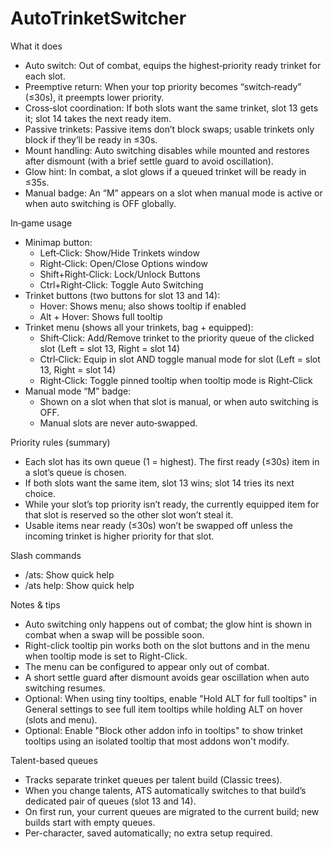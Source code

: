 ﻿
AutoTrinketSwitcher
====================

What it does
- Auto switch: Out of combat, equips the highest‑priority ready trinket for each slot.
- Preemptive return: When your top priority becomes “switch‑ready” (≤30s), it preempts lower priority.
- Cross‑slot coordination: If both slots want the same trinket, slot 13 gets it; slot 14 takes the next ready item.
- Passive trinkets: Passive items don’t block swaps; usable trinkets only block if they’ll be ready in ≤30s.
- Mount handling: Auto switching disables while mounted and restores after dismount (with a brief settle guard to avoid oscillation).
- Glow hint: In combat, a slot glows if a queued trinket will be ready in ≤35s.
- Manual badge: An “M” appears on a slot when manual mode is active or when auto switching is OFF globally.

In‑game usage
- Minimap button:
  - Left‑Click: Show/Hide Trinkets window
  - Right‑Click: Open/Close Options window
  - Shift+Right‑Click: Lock/Unlock Buttons
  - Ctrl+Right‑Click: Toggle Auto Switching
- Trinket buttons (two buttons for slot 13 and 14):
  - Hover: Shows menu; also shows tooltip if enabled
  - Alt + Hover: Shows full tooltip
- Trinket menu (shows all your trinkets, bag + equipped):
  - Shift‑Click: Add/Remove trinket to the priority queue of the clicked slot (Left = slot 13, Right = slot 14)
  - Ctrl‑Click: Equip in slot AND toggle manual mode for slot (Left = slot 13, Right = slot 14)
  - Right‑Click: Toggle pinned tooltip when tooltip mode is Right‑Click
- Manual mode “M” badge:
  - Shown on a slot when that slot is manual, or when auto switching is OFF.
  - Manual slots are never auto‑swapped.

Priority rules (summary)
- Each slot has its own queue (1 = highest). The first ready (≤30s) item in a slot’s queue is chosen.
- If both slots want the same item, slot 13 wins; slot 14 tries its next choice.
- While your slot’s top priority isn’t ready, the currently equipped item for that slot is reserved so the other slot won’t steal it.
- Usable items near ready (≤30s) won’t be swapped off unless the incoming trinket is higher priority for that slot.

Slash commands
- /ats: Show quick help
- /ats help: Show quick help


Notes & tips
- Auto switching only happens out of combat; the glow hint is shown in combat when a swap will be possible soon.
- Right-click tooltip pin works both on the slot buttons and in the menu when tooltip mode is set to Right-Click.
- The menu can be configured to appear only out of combat.
- A short settle guard after dismount avoids gear oscillation when auto switching resumes.
 - Optional: When using tiny tooltips, enable "Hold ALT for full tooltips" in General settings to see full item tooltips while holding ALT on hover (slots and menu).
 - Optional: Enable "Block other addon info in tooltips" to show trinket tooltips using an isolated tooltip that most addons won't modify.

Talent-based queues
- Tracks separate trinket queues per talent build (Classic trees).
- When you change talents, ATS automatically switches to that build’s dedicated pair of queues (slot 13 and 14).
- On first run, your current queues are migrated to the current build; new builds start with empty queues.
- Per-character, saved automatically; no extra setup required.
